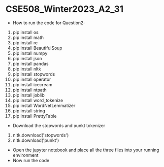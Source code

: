 # CSE508_Winter2023_A2_31

- How to run the code for Question2:
1. pip install os
2. pip install math
3. pip install re
4. pip install BeautifulSoup
5. pip install numpy
6. pip install json
7. pip install pandas
8. pip install nltk
9. pip install stopwords
10. pip install operator
11. pip install icecream
12. pip install ntpath
13. pip install joblib
15. pip install word_tokenize
16. pip install WordNetLemmatizer
17. pip install string
18. pip install PrettyTable

- Download the stopwords and punkt tokenizer
1. nltk.download('stopwords')
2. nltk.download('punkt')

- Open the jupyter notebook and place all the three files into your running environment
- Now run the code
